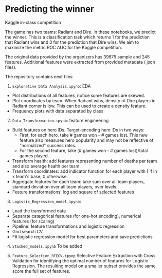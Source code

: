 # Predicting the winner
Kaggle in-class competition

The game has two teams: Radiant and Dire. In these notebooks, we predict the winner. This is a classification task which returns 1 for the prediction that Radiant wins and 0 for the prediction that Dire wins. We aim to maximize the metric ROC AUC for the Kaggle competition.

The original data provided by the organizers has 39675 sample and 245 features. Additional features were extracted from provided metadata (.json files).

The repository contains next files:

1. `Explorative Data Analysis.ipynb`: EDA
  * Plot distributions of all features, notice some features are skewed.
  * Plot coordinates by team. When Radiant wins, density of Dire players in Radiant corner is low. This can be used to create a density feature.
  * Frequency plots with data separated by class

2. `Data_Transformation.ipynb`: feature engineering
  * Build features on hero IDs. Target-encoding hero IDs in two ways:
    +  First, for each hero, take # games won - # games lost. This new feature also measures hero popularity and may not be reflective of "normalized" success rates.
    + For the second feature, take (# games won - # games lost)/total games played.
   * Transform health: add features representing number of deaths per team and also average health per team
   * Transform coordinates: add indicator function for each player with 1 if in x team's base, 0 otherwise.
   * Aggregate features for each team: take sum over all team players, standard deviation over all team players, over levels.
   * Feature transformations: log and square of selected features

3. `Logistic_Regression_model.ipynb`:
 * Load the transformed data
 * Separate categorical features (for one-hot encoding), numerical features (for scaling)
 * Pipeline: feature transformations and logistic regression
 * Grid search CV
 * Fit logistic regression model for best parameters and save predictions


4. `Stacked_models.ipynb`
    To be added

5. `Feature_Selection_RFECV.ipynp`
    Selective Feature Extraction with Cross Validation for identifying the optimal number of features for Logistic Regression. The resulting model on a smaller subset provides the same score the full set of features.
